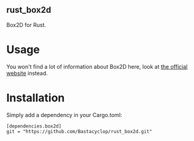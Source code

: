 ## rust_box2d

Box2D for Rust.

# Usage

You won't find a lot of information about Box2D here, look at [the official website](http://box2d.org/)
instead.

# Installation

Simply add a dependency in your Cargo.toml:

    [dependencies.box2d]
    git = "https://github.com/Bastacyclop/rust_box2d.git"
